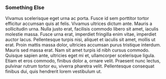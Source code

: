### Something Else

Vivamus scelerisque eget urna ac porta. Fusce id sem porttitor tortor efficitur accumsan quis at felis. Vivamus ultrices dictum ante. Mauris a sollicitudin urna. Nulla justo erat, facilisis commodo libero sit amet, iaculis molestie massa. Fusce urna erat, imperdiet fringilla enim vitae, imperdiet auctor lacus. Pellentesque turpis nisi, aliquet et iaculis sit amet, mollis ut erat. Proin mattis massa dolor, ultricies accumsan purus tristique interdum. Mauris sed massa erat. Nam sit amet turpis id nibh cursus commodo. Quisque sapien ante, ultricies eget mi et, ullamcorper scelerisque ligula. Etiam et eros commodo, finibus dolor a, ornare velit. Praesent nunc lectus, pulvinar rutrum tortor eu, viverra pharetra velit. Pellentesque consequat finibus dui, quis hendrerit lorem vestibulum ut.

